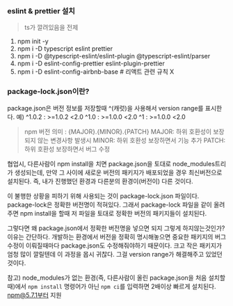 ### eslint & prettier 설치
> ts가 깔려있음을 전제
1. npm init -y
2. npm i -D typescript eslint prettier
3. npm i -D @typescript-eslint/eslint-plugin @typescript-eslint/parser 
4. npm i -D eslint-config-prettier eslint-plugin-prettier 
5. npm i -D eslint-config-airbnb-base # 리액트 관련 규칙 X

### package-lock.json이란?
package.json은 버전 정보를 저장할때 ^(캐럿)을 사용해서 version range를 표시한다.
예) ^1.0.2 : >=1.0.2 <2.0
^1.0 : >=1.0.0 <2.0
^1 : >=1.0.0 <2.0
> npm 버전 의미 : {MAJOR}.{MINOR}.{PATCH}
MAJOR: 하위 호환성이 보장되지 않는 변경사항 발생시
MINOR: 하위 호환성 보장하면서 기능 추가
PATCH: 하위 호환성 보장하면서 버그 수정 

협업시, 다른사람이 npm install을 치면 package.json을 토대로 node_modules트리가 생성되는데, 만약 그 사이에 새로운 버전의 패키지가 배포되었을 경우
최신버전으로 설치된다. 즉, 내가 진행했던 환경과 다른분의 환경이(버전이) 다른 것이다.

이 불행한 상황을 피하기 위해 사용되는 것이 package-lock.json 파일이다. package-lock은 정확한 버전명이 적혀있다. 그래서 package-lock 파일을 같이 올려주면
npm install을 할때 저 파일을 토대로 정확한 버전의 패키지들이 설치된다.

그렇다면 왜 package.json에서 정확한 버전명을 넣으면 되지 그렇게 하지않는것인가?
이유는 간단하다. 개발하는 환경에서 버전을 정확히 명시해놓으면 중요한 패키지의 버그수정이 이뤄질때마다 package.json도 수정해줘야하기 때문이다. 크고 작은 패키지가 엄청 많이 깔릴텐데
이 과정을 몹시 귀찮다. 그걸 version range가 해결해주고 있었던 것이다.

참고) node_modules가 없는 환경(즉, 다른사람이 올린 package.json을 처음 설치할때)에서 `npm install` 명령어가 아닌 `npm ci`를 입력하면 2배이상 빠르게 설치된다. npm@5.7.1부터 지원 